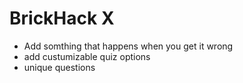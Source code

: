 # BrickHack X
- Add somthing that happens when you get it wrong
- add custumizable quiz options
- unique questions